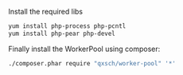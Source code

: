 Install the required libs
```bash
yum install php-process php-pcntl
yum install php-pear php-devel
```
Finally install the WorkerPool using composer:
```bash
./composer.phar require "qxsch/worker-pool" '*'
```
